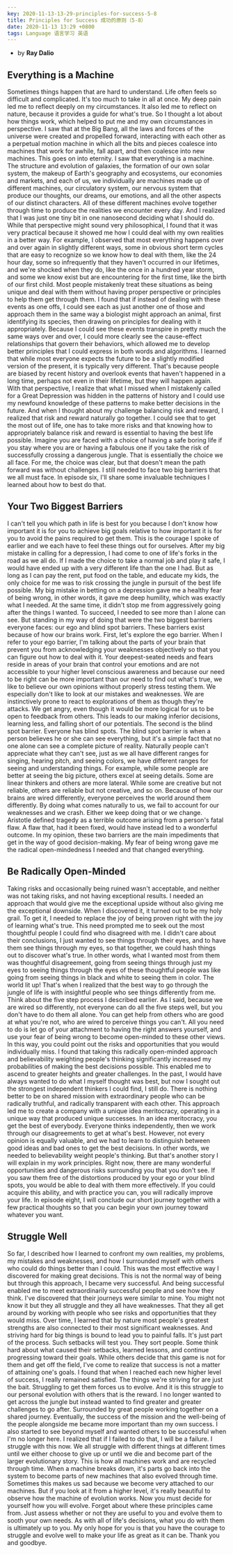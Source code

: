 ```yaml
---
key: 2020-11-13-13-29-principles-for-success-5-8
title: Principles for Success 成功的原则（5-8）
date: 2020-11-13 13:29 +0800
tags: Language 语言学习 英语
---
```


- by **Ray Dalio**

## Everything is a Machine

Sometimes things happen that are hard to understand. Life often feels so difficult and complicated. It's too much to take in all at once. My deep pain led me to reflect deeply on my circumstances. It also led me to reflect on nature, because it provides a guide for what's true. So I thought a lot about how things work, which helped to put me and my own circumstances in perspective. I saw that at the Big Bang, all the laws and forces of the universe were created and propelled forward, interacting with each other as a perpetual motion machine in which all the bits and pieces coalesce into machines that work for awhile, fall apart, and then coalesce into new machines. This goes on into eternity. I saw that everything is a machine. The structure and evolution of galaxies, the formation of our own solar system, the makeup of Earth's geography and ecosystems, our economies and markets, and each of us, we individually are machines made up of different machines, our circulatory system, our nervous system that produce our thoughts, our dreams, our emotions, and all the other aspects of our distinct characters. All of these different machines evolve together through time to produce the realities we encounter every day. And I realized that I was just one tiny bit in one nanosecond deciding what I should do. While that perspective might sound very philosophical, I found that it was very practical because it showed me how I could deal with my own realities in a better way. For example, I observed that most everything happens over and over again in slightly different ways, some in obvious short term cycles that are easy to recognize so we know how to deal with them, like the 24 hour day, some so infrequently that they haven't occurred in our lifetimes, and we're shocked when they do, like the once in a hundred year storm, and some we know exist but are encountering for the first time, like the birth of our first child. Most people mistakenly treat these situations as being unique and deal with them without having proper perspective or principles to help them get through them. I found that if instead of dealing with these events as one offs, I could see each as just another one of those and approach them in the same way a biologist might approach an animal, first identifying its species, then drawing on principles for dealing with it appropriately. Because I could see these events transpire in pretty much the same ways over and over, I could more clearly see the cause-effect relationships that govern their behaviors, which allowed me to develop better principles that I could express in both words and algorithms. I learned that while most everyone expects the future to be a slightly modified version of the present, it is typically very different. That's because people are biased by recent history and overlook events that haven't happened in a long time, perhaps not even in their lifetime, but they will happen again. With that perspective, I realize that what I missed when I mistakenly called for a Great Depression was hidden in the patterns of history and I could use my newfound knowledge of these patterns to make better decisions in the future. And when I thought about my challenge balancing risk and reward, I realized that risk and reward naturally go together. I could see that to get the most out of life, one has to take more risks and that knowing how to appropriately balance risk and reward is essential to having the best life possible. Imagine you are faced with a choice of having a safe boring life if you stay where you are or having a fabulous one if you take the risk of successfully crossing a dangerous jungle. That is essentially the choice we all face. For me, the choice was clear, but that doesn't mean the path forward was without challenges. I still needed to face two big barriers that we all must face. In episode six, I'll share some invaluable techniques I learned about how to best do that. 

## Your Two Biggest Barriers

I can't tell you which path in life is best for you because I don't know how important it is for you to achieve big goals relative to how important it is for you to avoid the pains required to get them. This is the courage I spoke of earlier and we each have to feel these things out for ourselves. After my big mistake in calling for a depression, I had come to one of life's forks in the road as we all do. If I made the choice to take a normal job and play it safe, I would have ended up with a very different life than the one I had. But as long as I can pay the rent, put food on the table, and educate my kids, the only choice for me was to risk crossing the jungle in pursuit of the best life possible. My big mistake in betting on a depression gave me a healthy fear of being wrong, in other words, it gave me deep humility, which was exactly what I needed. At the same time, it didn't stop me from aggressively going after the things I wanted. To succeed, I needed to see more than I alone can see. But standing in my way of doing that were the two biggest barriers everyone faces: our ego and blind spot barriers. These barriers exist because of how our brains work. First, let's explore the ego barrier. When I refer to your ego barrier, I'm talking about the parts of your brain that prevent you from acknowledging your weaknesses objectively so that you can figure out how to deal with it. Your deepest-seated needs and fears reside in areas of your brain that control your emotions and are not accessible to your higher level conscious awareness and because our need to be right can be more important than our need to find out what's true, we like to believe our own opinions without properly stress testing them. We especially don't like to look at our mistakes and weaknesses. We are instinctively prone to react to explorations of them as though they're attacks. We get angry, even though it would be more logical for us to be open to feedback from others. This leads to our making inferior decisions, learning less, and falling short of our potentials. The second is the blind spot barrier. Everyone has blind spots. The blind spot barrier is when a person believes he or she can see everything, but it's a simple fact that no one alone can see a complete picture of reality. Naturally people can't appreciate what they can't see, just as we all have different ranges for singing, hearing pitch, and seeing colors, we have different ranges for seeing and understanding things. For example, while some people are better at seeing the big picture, others excel at seeing details. Some are linear thinkers and others are more lateral. While some are creative but not reliable, others are reliable but not creative, and so on. Because of how our brains are wired differently, everyone perceives the world around them differently. By doing what comes naturally to us, we fail to account for our weaknesses and we crash. Either we keep doing that or we change. Aristotle defined tragedy as a terrible outcome arising from a person's fatal flaw. A flaw that, had it been fixed, would have instead led to a wonderful outcome. In my opinion, these two barriers are the main impediments that get in the way of good decision-making. My fear of being wrong gave me the radical open-mindedness I needed and that changed everything. 

## Be Radically Open-Minded

Taking risks and occasionally being ruined wasn't acceptable, and neither was not taking risks, and not having exceptional results. I needed an approach that would give me the exceptional upside without also giving me the exceptional downside. When I discovered it, it turned out to be my holy grail. To get it, I needed to replace the joy of being proven right with the joy of learning what's true. This need prompted me to seek out the most thoughtful people I could find who disagreed with me. I didn't care about their conclusions, I just wanted to see things through their eyes, and to have them see things through my eyes, so that together, we could hash things out to discover what's true. In other words, what I wanted most from them was thoughtful disagreement, going from seeing things through just my eyes to seeing things through the eyes of these thoughtful people was like going from seeing things in black and white to seeing them in color. The world lit up! That's when I realized that the best way to go through the jungle of life is with insightful people who see things differently from me. Think about the five step process I described earlier. As I said, because we are wired so differently, not everyone can do all the five steps well, but you don't have to do them all alone. You can get help from others who are good at what you're not, who are wired to perceive things you can't. All you need to do is let go of your attachment to having the right answers yourself, and use your fear of being wrong to become open-minded to these other views. In this way, you could point out the risks and opportunities that you would individually miss. I found that taking this radically open-minded approach and believability weighting people's thinking significantly increased my probabilities of making the best decisions possible. This enabled me to ascend to greater heights and greater challenges. In the past, I would have always wanted to do what I myself thought was best, but now I sought out the strongest independent thinkers I could find, I still do. There is nothing better to be on shared mission with extraordinary people who can be radically truthful, and radically transparent with each other. This approach led me to create a company with a unique idea meritocracy, operating in a unique way that produced unique successes. In an idea meritocracy, you get the best of everybody. Everyone thinks independently, then we work through our disagreements to get at what's best. However, not every opinion is equally valuable, and we had to learn to distinguish between good ideas and bad ones to get the best decisions. In other words, we needed to believability weight people's thinking. But that's another story I will explain in my work principles. Right now, there are many wonderful opportunities and dangerous risks surrounding you that you don't see. If you saw them free of the distortions produced by your ego or your blind spots, you would be able to deal with them more effectively. If you could acquire this ability, and with practice you can, you will radically improve your life. In episode eight, I will conclude our short journey together with a few practical thoughts so that you can begin your own journey toward whatever you want. 

## Struggle Well

So far, I described how I learned to confront my own realities, my problems, my mistakes and weaknesses, and how I surrounded myself with others who could do things better than I could. This was the most effective way I discovered for making great decisions. This is not the normal way of being but through this approach, I became very successful. And being successful enabled me to meet extraordinarily successful people and see how they think. I've discovered that their journeys were similar to mine. You might not know it but they all struggle and they all have weaknesses. That they all get around by working with people who see risks and opportunities that they would miss. Over time, I learned that by nature most people's greatest strengths are also connected to their most significant weaknesses. And striving hard for big things is bound to lead you to painful falls. It's just part of the process. Such setbacks will test you. They sort people. Some think hard about what caused their setbacks, learned lessons, and continue progressing toward their goals. While others decide that this game is not for them and get off the field, I've come to realize that success is not a matter of attaining one's goals. I found that when I reached each new higher level of success, I really remained satisfied. The things we're striving for are just the bait. Struggling to get them forces us to evolve. And it is this struggle to our personal evolution with others that is the reward. I no longer wanted to get across the jungle but instead wanted to find greater and greater challenges to go after. Surrounded by great people working together on a shared journey. Eventually, the success of the mission and the well-being of the people alongside me became more important than my own success. I also started to see beyond myself and wanted others to be successful when I'm no longer here. I realized that if I failed to do that, I will be a failure. I struggle with this now. We all struggle with different things at different times until we either choose to give up or until we die and become part of the larger evolutionary story. This is how all machines work and are recycled through time. When a machine breaks down, it's parts go back into the system to become parts of new machines that also evolved through time. Sometimes this makes us sad because we become very attached to our machines. But if you look at it from a higher level, it's really beautiful to observe how the machine of evolution works. Now you must decide for yourself how you will evolve. Forget about where these principles came from. Just assess whether or not they are useful to you and evolve them to sooth your own needs. As with all of life's decisions, what you do with them is ultimately up to you. My only hope for you is that you have the courage to struggle and evolve well to make your life as great as it can be. Thank you and goodbye.

<!--more-->

